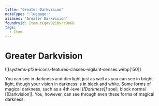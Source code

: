 ```yaml
---
title: "Greater Darkvision"
noteType: ":luggage:"
aliases: "Greater Darkvision"
foundryId: Item.cCqovO2ibyrr9o6k
tags:
  - Item
---
```


# Greater Darkvision
![[systems-pf2e-icons-features-classes-vigilant-senses.webp|150]]

You can see in darkness and dim light just as well as you can see in bright light, though your vision in darkness is in black and white. Some forms of magical darkness, such as a 4th-level _[[Darkness]]_ spell, block normal [[Darkvision]]. You, however, can see through even these forms of magical darkness.
